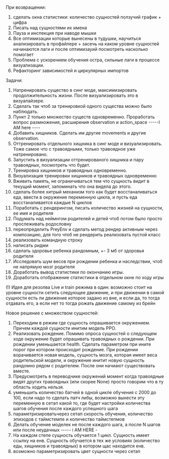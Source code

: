 
При возвращении:
1. сделать окна статистики: количество сущностей ползучий график + цифра 
2. Писать над сущностями их имена 
3. Пауза и инспекция при наводе мышки 
5. Все оптимизации которые вынесены в тудушки, научиться анализировать в профайлере + засечь на каком уровне сущностей начинаются лаги и после оптимизауий посмотреть насколько помогает 
6. Проблема с ускорением обучения остра, сильные лаги в процессе визуализации. 
4. Рефакторинг зависимостей и циркулярных импортов

Задачи: 
1. Натренировать существо в синг моде, максимизировать продолжительность жизни. После визуализировать это в визуалайзере. 
2. Сделать так чтоб за тренировкой одного существа можно было наблюдать.
3. Пункт 2 только множество существ одновременно. Проработать вопрос размножения, расширения observation и action_space
-----I AM here ----
4. Добавить хищников. Сделать им другие movements и другие observation.
5. Оттренировать отдельного хищника в синг моде и визуализировать. Тоже самое что с травоядными, только травоядное уже натренировано. 
6. Запустить в визуализации оттренированого хищника и пару травоядных, посмотреть что будет. 
7. Тренировка хищников и травоядных одновременно. 
8. Визуализация тренировки хищников и травоядных одновременно
9. Вживить память, не ограничиваться тем что сущность видит в текущий момент, запоминать что она видела до этого.
10. сделать более хитрый механизм того как будет восстаналиваться еда, ввести в окружение переменную цикла, и пусть еда восстаналивается каждые N циклов 
11. Поработать с рендерингом, писать количество жизней на сущности, ее имя и родителя 
12. Подумать над неймнгом родителей и детей чтоб потом было просто прослеживать родословну
13. переопределить PreyEnv и сделать метод рендер активным через композицию, для того чтоб не рендерить реализовать пустой класс
14. реализовать командную строку 
15. написать ридми 
16. сделать здоровье ребенка рандомным, +- 3 мб от здоровья родителя 
17. Исследовать шум весов при рождении ребенка и наследствии, чтоб не напрямую мозг родителя 
18. Доработать вывод статистики по окончанию игры. 
19. Доработать отображение статистики в отдельном окне по ходу игры 

(!) Идея для резолва Live и train режима в один: возможно стоит на уровне сущности сетить следующее движение, и при движении в самой сущности есть ли движение 
которое задано из вне, и если да, то тогда отдавать его, а если нет то тогда рожать движение самому из брейн


Новое решение с множеством сущностей: 
1. Переходим в режим где сущность опрашивается окружением. Причем каждой сущности инитим модель РРО. 
2. Реализовать рождение. Помимо опроса сущностей о следующем ходе окружение будет опрашивать травоядных о рождении. 
При рождении уменьшается health. Сделать параметром при ините порог при котором происходит рождение. При рождении 
ворачивается новая модель, сущность мозга, которая имеет веса родительской модели, и окружение инитит новую сущность 
рандомно рядом с родителем. После они начиают существовать вместе.
3. Предусмотреть в переводчике окружений момент когда травоядные видят других травоядных (или скорее None) просто 
говорим что в ту область ходить нельзя.
4. уменьшить количество батчей в одной цикле обучения с 2000 до 100, если надо то сделать патч либы, возможно вынести 
эту переменную в сетап какой то, где будет настройки количества шагов обучения после каждого успешного шага
6. параметризироватьчерез сетап скорость обучения, количество эпизодов с таймстемпе и количество таймстепмов
8. Делать обучение моделек не после каждого шага, а после N шагов или после неудачных
   ----- i AM HERE - 
5. На каждом степе сущность обучается 1 цикл. Сущность имеет ссылку на енв. Сущность обучается в тех же условиях 
   (количество еды, хищников и травоядных) в котором щас находится енв.
7. возможно параметризировать цвет сущности через сетап 

